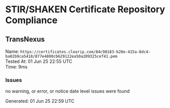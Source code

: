 # STIR/SHAKEN Certificate Repository Compliance

## TransNexus

Name: `https://certificates.clearip.com/84c98183-b28e-415a-8dc4-ba02b9ca5418/877e4800cb629122ea50a209325cef41.pem`\
Tested At: 01 Jun 25 22:55 UTC\
Time: 9ms

### Issues

no warning, or error, or notice date level issues were found

Generated: 01 Jun 25 22:59 UTC